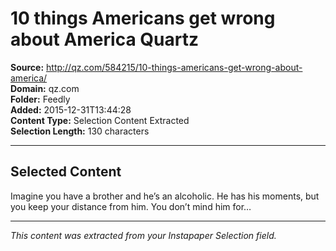 # 10 things Americans get wrong about America Quartz

**Source:** http://qz.com/584215/10-things-americans-get-wrong-about-america/  
**Domain:** qz.com  
**Folder:** Feedly  
**Added:** 2015-12-31T13:44:28  
**Content Type:** Selection Content Extracted  
**Selection Length:** 130 characters  


---

## Selected Content

Imagine you have a brother and he’s an alcoholic. He has his moments, but you keep your distance from him. You don’t mind him for…

---

*This content was extracted from your Instapaper Selection field.*